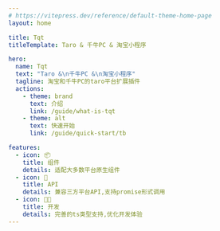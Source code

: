 ```yaml
---
# https://vitepress.dev/reference/default-theme-home-page
layout: home

title: Tqt
titleTemplate: Taro & 千牛PC & 淘宝小程序

hero:
  name: Tqt
  text: "Taro &\n千牛PC &\n淘宝小程序"
  tagline: 淘宝和千牛PC的taro平台扩展插件
  actions:
    - theme: brand
      text: 介绍
      link: /guide/what-is-tqt
    - theme: alt
      text: 快速开始
      link: /guide/quick-start/tb

features:
  - icon: 📦
    title: 组件
    details: 适配大多数平台原生组件
  - icon: 📝
    title: API
    details: 兼容三方平台API,支持promise形式调用
  - icon: 🧑‍💻
    title: 开发
    details: 完善的ts类型支持,优化开发体验
---
```

